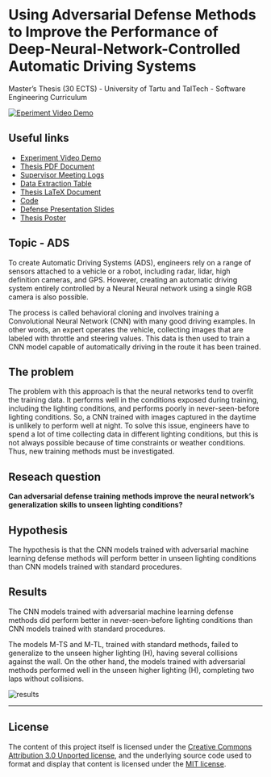 # Using Adversarial Defense Methods to Improve the Performance of Deep-Neural-Network-Controlled Automatic Driving Systems

Master’s Thesis (30 ECTS) - University of Tartu and TalTech - Software Engineering Curriculum

[![Eperiment Video Demo](https://user-images.githubusercontent.com/8085864/163942155-b5d5670f-08c3-4303-a227-5c4a658a8024.png)](https://youtu.be/A_dHfvMgd-w)

## Useful links

* [Experiment Video Demo](https://youtu.be/A_dHfvMgd-w)
* [Thesis PDF Document](PDF/Camara_Software_Engineering_2022.pdf)
* [Supervisor Meeting Logs](supervisor-meetings-logs/README.md)
* [Data Extraction Table](https://docs.google.com/spreadsheets/d/1hK-wXvBYuIYqfd0BKTh8oYs5C-CKyelPAqyBtdPVJfQ/edit?usp=sharing)
* [Thesis LaTeX Document](https://www.overleaf.com/read/fczpcqqmknvp)
* [Code](code/README.md)
* [Defense Presentation Slides](defense-presentation-slides/camara_soft_eng_2022.pdf)
* [Thesis Poster](thesis-poster/poster-masters-software-engineering-mike-camara.pdf)


## Topic - ADS
To create Automatic Driving Systems (ADS), engineers rely on a range of sensors attached to a vehicle or a robot, including radar, lidar, high definition cameras, and GPS. However, creating an automatic driving system entirely controlled by a Neural Neural network using a single RGB camera is also possible.

The process is called behavioral cloning and involves training a Convolutional Neural Network (CNN) with many good driving examples. In other words, an expert operates the vehicle, collecting images that are labeled with throttle and steering values. This data is then used to train a CNN model capable of automatically driving in the route it has been trained. 

## The problem

The problem with this approach is that the neural networks tend to overfit the training data. It performs well in the conditions exposed during training, including the lighting conditions, and performs poorly in never-seen-before lighting conditions. So, a CNN trained with images captured in the daytime is unlikely to perform well at night. To solve this issue, engineers have to spend a lot of time collecting data in different lighting conditions, but this is not always possible because of time constraints or weather conditions. Thus, new training methods must be investigated.

## Reseach question

**Can adversarial defense training methods improve the neural network’s generalization skills to unseen lighting conditions?**

## Hypothesis

The hypothesis is that the CNN models trained with adversarial machine learning defense methods will perform better in unseen lighting conditions than CNN models trained with standard procedures. 

## Results

The CNN models trained with adversarial machine learning defense methods did perform better in never-seen-before lighting conditions than CNN models trained with standard procedures. 

The models M-TS and M-TL, trained with standard methods, failed to generalize to the unseen higher lighting (H), having several collisions against the wall. On the other hand, the models trained with adversarial methods performed well in the unseen higher lighting (H), completing two laps without collisions. 

![results](https://user-images.githubusercontent.com/8085864/163939722-257b463f-7ff8-467e-8aad-af7eb5cb658c.png)

<hr>


## License

The content of this project itself is licensed under the [Creative Commons Attribution 3.0 Unported license](https://creativecommons.org/licenses/by/3.0/), and the underlying source code used to format and display that content is licensed under the [MIT license](LICENSE.md).